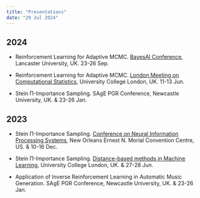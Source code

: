 ```yaml
---
title: "Presentations"
date: "29 Jul 2024"
---
```



## 2024

- Reinforcement Learning for Adaptive MCMC. [BayesAI Conference](https://bayesaiworkshop.github.io), Lancaster University, UK. 23-26 Sep.

- Reinforcement Learning for Adaptive MCMC. [London Meeting on Computational Statistics](https://www.ucl.ac.uk/mathematical-statistical-sciences/events/2024/jun/london-meeting-computational-statistics), University College London, UK. 11-13 Jun.

- Stein Π-Importance Sampling. SAgE PGR Conference, Newcastle University, UK. &  23-26 Jan.

## 2023

- Stein Π-Importance Sampling. [Conference on Neural Information Processing Systems](https://neurips.cc/virtual/2023/poster/70047), New Orleans Ernest N. Morial Convention Centre, US. & 10-16 Dec.

- Stein Π-Importance Sampling. [Distance-based methods in Machine Learning](https://dbmml.github.io/), University College London, UK. &  27-28 Jun.

- Application of Inverse Reinforcement Learning in Automatic Music Generation. SAgE PGR Conference, Newcastle University, UK. &  23-26 Jan.
